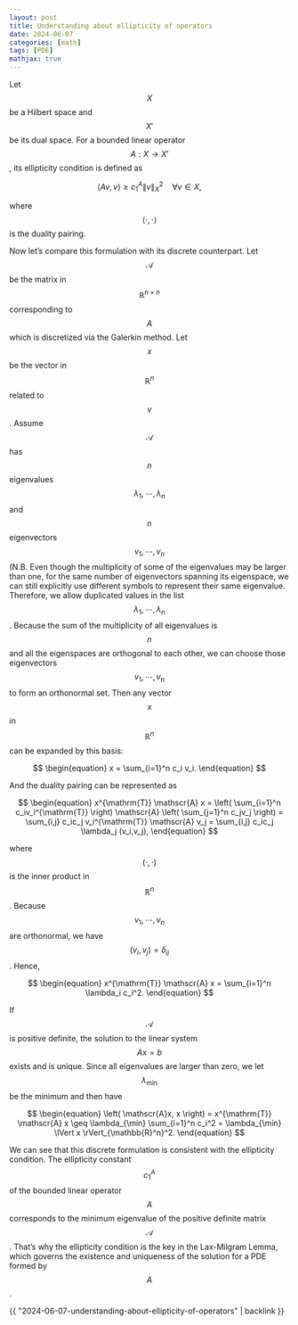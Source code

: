 ```yaml
---
layout: post
title: Understanding about ellipticity of operators
date: 2024-06-07
categories: [math]
tags: [PDE]
mathjax: true
---
```


Let $$X $$ be a Hilbert space and $$X' $$ be its dual space. For a bounded linear operator $$A: X \rightarrow X' $$, its ellipticity condition is defined as

$$
\begin{equation}
  \label{eq:ellipticity-condition}
  \left\langle Av, v \right\rangle \geq c_1^A \lVert v \rVert_X^2 \quad \forall v \in X,
\end{equation}
$$

where $$\left\langle \cdot,\cdot \right\rangle $$ is the duality pairing.

Now let&rsquo;s compare this formulation with its discrete counterpart. Let $$\mathscr{A} $$ be the matrix in $$\mathbb{R}^{n\times n} $$ corresponding to $$A $$ which is discretized via the Galerkin method. Let $$x $$ be the vector in $$\mathbb{R}^n $$ related to $$v $$. Assume $$\mathscr{A} $$ has $$n $$ eigenvalues $$\lambda_1,\cdots,\lambda_n $$ and $$n $$ eigenvectors $$v_1,\cdots,v_n $$ (N.B. Even though the multiplicity of some of the eigenvalues may be larger than one, for the same number of eigenvectors spanning its eigenspace, we can still explicitly use different symbols to represent their same eigenvalue. Therefore, we allow duplicated values in the list $$\lambda_1,\cdots,\lambda_n $$. Because the sum of the multiplicity of all eigenvalues is $$n $$ and all the eigenspaces are orthogonal to each other, we can choose those eigenvectors $$v_1,\cdots,v_n $$ to form an orthonormal set. Then any vector $$x $$ in $$\mathbb{R}^n $$ can be expanded by this basis:

$$
\begin{equation}
x = \sum_{i=1}^n c_i v_i.
\end{equation}
$$

And the duality pairing can be represented as

$$
\begin{equation}
  x^{\mathrm{T}} \mathscr{A} x = \left( \sum_{i=1}^n c_iv_i^{\mathrm{T}} \right)
  \mathscr{A} \left( \sum_{j=1}^n c_jv_j \right) = \sum_{i,j} c_ic_j v_i^{\mathrm{T}}
  \mathscr{A} v_j = \sum_{i,j} c_ic_j \lambda_j (v_i,v_j),
\end{equation}
$$

where $$(\cdot,\cdot) $$ is the inner product in $$\mathbb{R}^n $$. Because $$v_1,\cdots,v_n $$ are orthonormal, we have $$(v_i,v_j) =\delta_{ij} $$. Hence,

$$
\begin{equation}
x^{\mathrm{T}} \mathscr{A} x = \sum_{i=1}^n \lambda_i c_i^2.
\end{equation}
$$

If $$\mathscr{A} $$ is positive definite, the solution to the linear system $$Ax = b $$ exists and is unique. Since all eigenvalues are larger than zero, we let $$\lambda_{\min} $$ be the minimum and then have

$$
\begin{equation}
\left( \mathscr{A}x, x \right) = x^{\mathrm{T}} \mathscr{A} x \geq \lambda_{\min} \sum_{i=1}^n c_i^2 = \lambda_{\min} \lVert x \rVert_{\mathbb{R}^n}^2.
\end{equation}
$$

We can see that this discrete formulation is consistent with the ellipticity condition. The ellipticity constant $$c_1^A $$ of the bounded linear operator $$A $$ corresponds to the minimum eigenvalue of the positive definite matrix $$\mathscr{A} $$. That&rsquo;s why the ellipticity condition is the key in the Lax-Milgram Lemma, which governs the existence and uniqueness of the solution for a PDE formed by $$A $$.

{{ "2024-06-07-understanding-about-ellipticity-of-operators" | backlink }}
